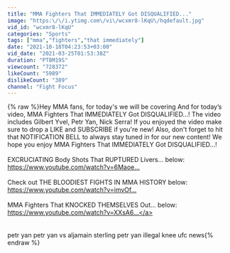 ```yaml
---
title: "MMA Fighters That IMMEDIATELY Got DISQUALIFIED..."
image: "https:\/\/i.ytimg.com\/vi\/wcxmr8-lKqU\/hqdefault.jpg"
vid_id: "wcxmr8-lKqU"
categories: "Sports"
tags: ["mma","fighters","that immediately"]
date: "2021-10-18T04:23:53+03:00"
vid_date: "2021-03-25T01:53:38Z"
duration: "PT8M19S"
viewcount: "728372"
likeCount: "5989"
dislikeCount: "389"
channel: "Fight Focus"
---
```

{% raw %}Hey MMA fans, for today's we will be covering And for today’s video, MMA Fighters That IMMEDIATELY Got DISQUALIFIED...! The video includes Gilbert Yvel, Petr Yan, Nick Serra! If you enjoyed the video make sure to drop a LIKE and SUBSCRIBE if you're new! Also, don't forget to hit that NOTIFICATION BELL to always stay tuned in for our new content! We hope you enjoy MMA Fighters That IMMEDIATELY Got DISQUALIFIED...!<br /><br />EXCRUCIATING Body Shots That RUPTURED Livers... below:<br /><a rel="nofollow" target="blank" href="https://www.youtube.com/watch?v=6Maoe...​">https://www.youtube.com/watch?v=6Maoe...​</a><br /><br />Check out THE BLOODIEST FIGHTS IN MMA HISTORY below:<br /><a rel="nofollow" target="blank" href="https://www.youtube.com/watch?v=imvOf...​">https://www.youtube.com/watch?v=imvOf...​</a><br /><br />MMA Fighters That KNOCKED THEMSELVES Out... below:<br /><a rel="nofollow" target="blank" href="https://www.youtube.com/watch?v=XXsA6​...">https://www.youtube.com/watch?v=XXsA6​...</a><br /><br /><br /> petr yan  petr yan vs aljamain sterling petr yan illegal knee ufc news{% endraw %}
